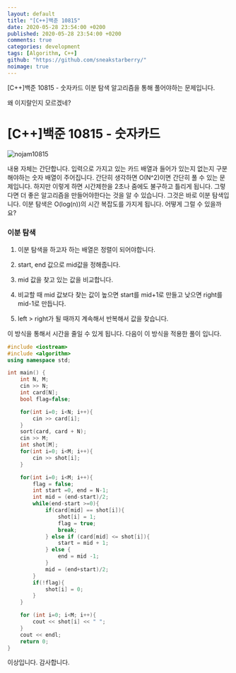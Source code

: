 ```yaml
---
layout: default
title: "[C++]백준 10815"
date: 2020-05-28 23:54:00 +0200
published: 2020-05-28 23:54:00 +0200
comments: true
categories: development
tags: [Algorithm, C++]
github: "https://github.com/sneakstarberry/"
noimage: true
---
```

[C++]백준 10815 - 숫자카드
이분 탐색 알고리즘을 통해 풀어야하는 문제입니다.
 
 왜 이지랄인지 모르겠네?
 

<!-- more -->

# [C++]백준 10815 - 숫자카드
<img src = "/assets/images{{page.id}}/problem.JPG" alt = "nojam10815" class = "img-responsive">

 내용 자체는 간단합니다. 입력으로 가지고 있는 카드 배열과 들어가 있는지 없는지 구분해야하는 숫자 배열이 주어집니다. 간단히 생각하면 O(N^2)이면 간단히 풀 수 있는 문제입니다. 하지만 이렇게 하면 시간제한을 2초나 줌에도 불구하고 틀리게 됩니다. 그렇다면 더 좋은 알고리즘을 만들어야한다는 것을 알 수 있습니다. 
 그것은 바로 이분 탐색입니다. 이분 탐색은 O(log(n))의 시간 복잡도를 가지게 됩니다. 어떻게 그럴 수 있을까요?

 ### 이분 탐색

 1. 이분 탐색을 하고자 하는 배열은 정렬이 되어야합니다.

 2. start, end 값으로 mid값을 정해줍니다.

 3. mid 값을 찾고 있는 값을 비교합니다.
 
 4. 비교할 때 mid 값보다 찾는 값이 높으면 start를 mid+1로 만들고 낮으면 right를 mid-1로 만듭니다.

 5. left > right가 될 때까지 계속해서 반복해서 값을 찾습니다.

 이 방식을 통해서 시간을 줄일 수 있게 됩니다. 다음이 이 방식을 적용한 풀이 입니다.
 
```c++
#include <iostream>
#include <algorithm>
using namespace std;

int main() {
    int N, M;
    cin >> N;
    int card[N];
    bool flag=false;

    for(int i=0; i<N; i++){
        cin >> card[i];
    }
    sort(card, card + N);
    cin >> M;
    int shot[M];
    for(int i=0; i<M; i++){
        cin >> shot[i];
    }

    for(int i=0; i<M; i++){
        flag = false;
        int start =0, end = N-1;
        int mid = (end-start)/2;
        while(end-start >=0){
            if(card[mid] == shot[i]){
                shot[i] = 1;
                flag = true;
                break;
            } else if (card[mid] <= shot[i]){
                start = mid + 1;
            } else {
                end = mid -1;
            }
            mid = (end+start)/2;
        }
        if(!flag){
            shot[i] = 0;
        }
    }

    for (int i=0; i<M; i++){
        cout << shot[i] << " ";
    }
    cout << endl;
    return 0;
}
```

이상입니다. 감사합니다.
